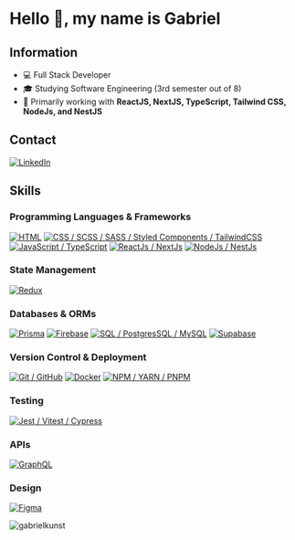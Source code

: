 # Hello 👋, my name is Gabriel

## Information
- 💻 Full Stack Developer
- 🎓 Studying Software Engineering (3rd semester out of 8)
- 💬 Primarily working with **ReactJS, NextJS, TypeScript, Tailwind CSS, NodeJs, and NestJS**

## Contact

<a href="https://www.linkedin.com/in/gabriel-kunst/">![LinkedIn](https://img.shields.io/badge/-LinkedIn-%230077B5?style=for-the-badge&logo=linkedin&logoColor=white)</a>

## Skills

### Programming Languages & Frameworks
[![HTML](https://skillicons.dev/icons?i=html)](https://skillicons.dev)
[![CSS / SCSS / SASS / Styled Components / TailwindCSS](https://skillicons.dev/icons?i=css,sass,styledcomponents,tailwindcss)](https://skillicons.dev)
[![JavaScript / TypeScript](https://skillicons.dev/icons?i=js,ts)](https://skillicons.dev)
[![ReactJs / NextJs](https://skillicons.dev/icons?i=react,nextjs)](https://skillicons.dev)
[![NodeJs / NestJs](https://skillicons.dev/icons?i=nodejs,nestjs)](https://skillicons.dev)

### State Management
[![Redux](https://skillicons.dev/icons?i=redux)](https://skillicons.dev)

### Databases & ORMs
[![Prisma](https://skillicons.dev/icons?i=prisma)](https://skillicons.dev)
[![Firebase](https://skillicons.dev/icons?i=firebase)](https://skillicons.dev)
[![SQL / PostgresSQL / MySQL](https://skillicons.dev/icons?i=mysql,postgresql)](https://skillicons.dev)
[![Supabase](https://skillicons.dev/icons?i=supabase)](https://skillicons.dev)

### Version Control & Deployment
[![Git / GitHub](https://skillicons.dev/icons?i=git,github)](https://skillicons.dev)
[![Docker](https://skillicons.dev/icons?i=docker)](https://skillicons.dev)
[![NPM / YARN / PNPM](https://skillicons.dev/icons?i=npm,yarn,pnpm)](https://skillicons.dev)

### Testing
[![Jest / Vitest / Cypress](https://skillicons.dev/icons?i=jest,vitest,cypress)](https://skillicons.dev)

### APIs
[![GraphQL](https://skillicons.dev/icons?i=graphql)](https://skillicons.dev)

### Design
[![Figma](https://skillicons.dev/icons?i=figma)](https://skillicons.dev)

<p align="left"> <img src="https://komarev.com/ghpvc/?username=gabrielkunst&label=Profile%20views&color=006eb3&style=flat" alt="gabrielkunst" /> </p>

